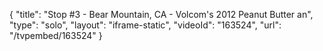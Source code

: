 {
    "title": "Stop #3 - Bear Mountain, CA - Volcom's 2012 Peanut Butter an",
    "type": "solo",
    "layout": "iframe-static",
    "videoId": "163524",
    "url": "\/tvpembed\/163524"
}